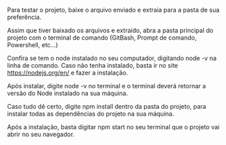 Para testar o projeto, baixe o arquivo enviado e extraia para a pasta de sua preferência.

Assim que tiver baixado os arquivos e extraído, abra a pasta principal do projeto com o terminal de comando (GitBash, Prompt de comando, Powershell, etc...)

Confira se tem o node instalado no seu computador, digitando node -v na linha de comando. Caso não tenha instalado, basta ir no site https://nodejs.org/en/ e fazer a instalação. 

Após instalar, digite node -v no terminal e o terminal deverá retornar a versão do Node instalado na sua máquina.

Caso tudo dê certo, digite npm install dentro da pasta do projeto, para instalar todas as dependências do projeto na sua máquina. 

Após a instalação, basta digitar npm start no seu terminal que o projeto vai abrir no seu navegador.